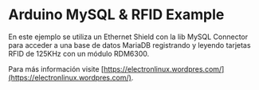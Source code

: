 # Arduino MySQL & RFID Example

En este ejemplo se utiliza un Ethernet Shield con la lib MySQL Connector para acceder a una base de datos MariaDB registrando y leyendo tarjetas RFID de 125KHz con un módulo RDM6300.

Para más información visite [https://electronlinux.wordpres.com/](https://electronlinux.wordpres.com/).